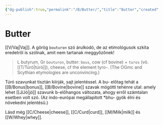 ```yaml
---
{"dg-publish":true,"permalink":"/B/Butter/","title":"Butter","created":"2023-10-13T02:02","updated":"2024-04-24T01:17"}
---
```



# Butter

[[V/Vaj\|Vaj]]. A görög `bouturon` szó árulkodó, de az etimológusok szkíta eredetről is szólnak, amit nem tartanak meggyőzőnek!  
> L butyrum, Gr `bouturon`, butter: `bous`, cow (cf bovine) + `turos` (vö. [[T/Túró\|túró]]), cheese, cf the element tyro-. (The OGmc and Scythian etymologies are unconvincing.)  

Túró szavunkat tisztán kiírják, sajt jelentéssel. A bu- előtag tehát a [[B/Bonus\|bonus]], [[B/Bovine\|bovine]] szavak mögötti tehénre utal: amely lehet [[J/Jó\|jó]] szavunk b-előhangos változata, ahogy erről számtalan esetben volt szó. (Az indo-európai megállapított \*bhu- gyök élni és növekedni jelentésű.)  

  
Lásd még [[C/Cheese\|cheese]], [[C/Curd\|curd]], [[M/Milk\|milk]] és [[W/Whey\|whey]].  